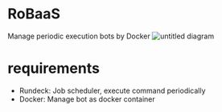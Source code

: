# RoBaaS
Manage periodic execution bots by Docker
![untitled diagram](https://user-images.githubusercontent.com/17607122/43683407-fee92234-98c5-11e8-8ece-5262c7e7d77a.png)

# requirements
- Rundeck: Job scheduler, execute command periodically
- Docker: Manage bot as docker container
